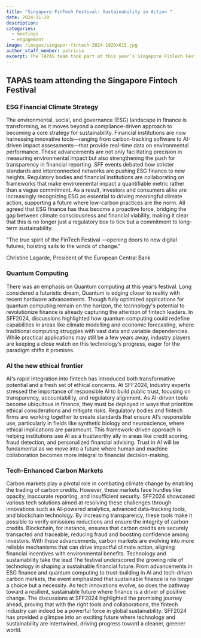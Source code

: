 ```yaml
---
title: "Singapore FinTech Festival: Sustainability in Action "
date: 2024-11-20
description: 
categories:
  - meetings
  - engagement
image: /images/singapor-fintech-2024-1920x615.jpg
author_staff_member: patricia
excerpt: The TAPAS team took part at this year’s Singapore FinTech Festival. This powerful gathering was a hotspot for thought leadership and innovation in finance and sustainability, drawing global attention to groundbreaking advancements in technology. With an impressive lineup of discussions, panels, and networking events, SFF2024 showcased key trends that are shaping the future of sustainability through finance and technology for a greener, more resilient world.
---
```

## TAPAS team attending the Singapore Fintech Festival

### ESG Financial Climate Strategy

The environmental, social, and governance (ESG) landscape in finance is transforming, as it moves beyond a compliance-driven approach to becoming a core strategy for sustainability. Financial institutions are now harnessing innovative tools—ranging from carbon-tracking software to AI-driven impact assessments—that provide real-time data on environmental performance. These advancements are not only facilitating precision in measuring environmental impact but also strengthening the push for transparency in financial reporting.
SFF events debated how stricter standards and interconnected networks are pushing ESG finance to new heights. Regulatory bodies and financial institutions are collaborating on frameworks that make environmental impact a quantifiable metric rather than a vague commitment. As a result, investors and consumers alike are increasingly recognizing ESG as essential to driving meaningful climate action, supporting a future where low-carbon practices are the norm. All agreed that ESG finance has thus become a proactive force, bridging the gap between climate consciousness and financial viability, making it clear that this is no longer just a regulatory box to tick but a commitment to long-term sustainability.


"The true spirit of the FinTech Festival —opening doors to new digital futures; hoisting sails to the winds of change."

Christine Lagarde, 
President of the European Central Bank

### Quantum Computing

There was an emphasis on Quantum computing at this year’s festival. Long considered a futuristic dream, Quantum is edging closer to reality with recent hardware advancements. Though fully optimized applications for quantum computing remain on the horizon, the technology's potential to revolutionize finance is already capturing the attention of fintech leaders. In SFF2024, discussions highlighted how quantum computing could redefine capabilities in areas like climate modelling and economic forecasting, where traditional computing struggles with vast data and variable dependencies. While practical applications may still be a few years away, industry players are keeping a close watch on this technology’s progress, eager for the paradigm shifts it promises.

### AI the new ethical frontier

AI's rapid integration into fintech has introduced both transformative potential and a fresh set of ethical concerns. At SFF2024, industry experts stressed the importance of responsible AI to build public trust, focusing on transparency, accountability, and regulatory alignment. As AI-driven tools become ubiquitous in finance, they must be deployed in ways that prioritize ethical considerations and mitigate risks.
Regulatory bodies and fintech firms are working together to create standards that ensure AI’s responsible use, particularly in fields like synthetic biology and neuroscience, where ethical implications are paramount. This framework-driven approach is helping institutions use AI as a trustworthy ally in areas like credit scoring, fraud detection, and personalized financial advising. Trust in AI will be fundamental as we move into a future where human and machine collaboration becomes more integral to financial decision-making.

### Tech-Enhanced Carbon Markets

Carbon markets play a pivotal role in combating climate change by enabling the trading of carbon credits. However, these markets face hurdles like opacity, inaccurate reporting, and insufficient security. SFF2024 showcased various tech solutions aimed at resolving these challenges through innovations such as AI-powered analytics, advanced data-tracking tools, and blockchain technology. By increasing transparency, these tools make it possible to verify emissions reductions and ensure the integrity of carbon credits.
Blockchain, for instance, ensures that carbon credits are securely transacted and traceable, reducing fraud and boosting confidence among investors. With these advancements, carbon markets are evolving into more reliable mechanisms that can drive impactful climate action, aligning financial incentives with environmental benefits.
Technology and sustainability take the lead
The festival underscored the growing role of technology in shaping a sustainable financial future. From advancements in ESG finance and quantum computing to trust-building in AI and tech-driven carbon markets, the event emphasized that sustainable finance is no longer a choice but a necessity. As tech innovations evolve, so does the pathway toward a resilient, sustainable future where finance is a driver of positive change. The discussions at SFF2024 highlighted the promising journey ahead, proving that with the right tools and collaborations, the fintech industry can indeed be a powerful force in global sustainability.
SFF2024 has provided a glimpse into an exciting future where technology and sustainability are intertwined, driving progress toward a cleaner, greener world.
